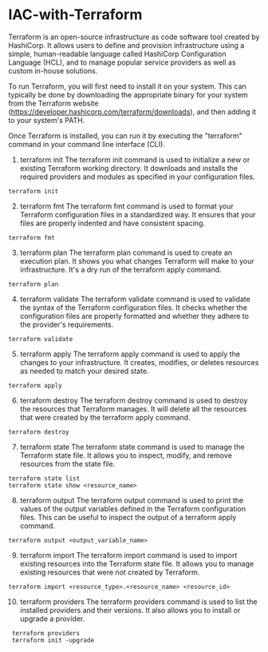 # IAC-with-Terraform

Terraform is an open-source infrastructure as code software tool created by HashiCorp. It allows users to define and provision infrastructure using a simple, human-readable language called HashiCorp Configuration Language (HCL), and to manage popular service providers as well as custom in-house solutions.

To run Terraform, you will first need to install it on your system. This can typically be done by downloading the appropriate binary for your system from the Terraform website (https://developer.hashicorp.com/terraform/downloads), and then adding it to your system's PATH.

Once Terraform is installed, you can run it by executing the "terraform" command in your command line interface (CLI).

1. terraform init
The terraform init command is used to initialize a new or existing Terraform working directory. It downloads and installs the required providers and modules as specified in your configuration files.

  ```
  terraform init
  ```

2. terraform fmt
The terraform fmt command is used to format your Terraform configuration files in a standardized way. It ensures that your files are properly indented and have consistent spacing.

  ```
  terraform fmt
  ```

3. terraform plan
The terraform plan command is used to create an execution plan. It shows you what changes Terraform will make to your infrastructure. It's a dry run of the terraform apply command.

  ```
  terraform plan
  ```

4. terraform validate
The terraform validate command is used to validate the syntax of the Terraform configuration files. It checks whether the configuration files are properly formatted and whether they adhere to the provider's requirements.

```
terraform validate
```

5. terraform apply
The terraform apply command is used to apply the changes to your infrastructure. It creates, modifies, or deletes resources as needed to match your desired state.

  ```
  terraform apply
  ```

6. terraform destroy
The terraform destroy command is used to destroy the resources that Terraform manages. It will delete all the resources that were created by the terraform apply command.

  ```
  terraform destroy
  ```

7. terraform state
The terraform state command is used to manage the Terraform state file. It allows you to inspect, modify, and remove resources from the state file.

  ```
  terraform state list
  terraform state show <resource_name>
  ```

8. terraform output
The terraform output command is used to print the values of the output variables defined in the Terraform configuration files. This can be useful to inspect the output of a terraform apply command.

  ```
  terraform output <output_variable_name>
  ```

9. terraform import
The terraform import command is used to import existing resources into the Terraform state file. It allows you to manage existing resources that were not created by Terraform.

  ```
  terraform import <resource_type>.<resource_name> <resource_id>
  ```

10. terraform providers
The terraform providers command is used to list the installed providers and their versions. It also allows you to install or upgrade a provider.

  ```
   terraform providers
   terraform init -upgrade
   
   ```


